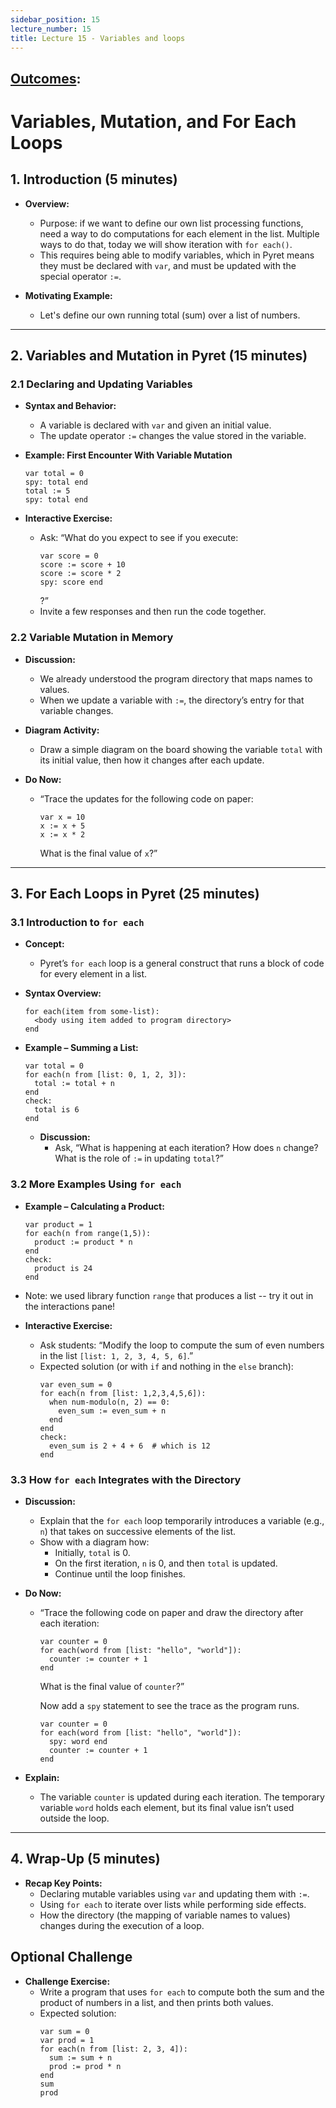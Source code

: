 ```yaml
---
sidebar_position: 15
lecture_number: 15
title: Lecture 15 - Variables and loops
---
```


## [Outcomes](@/home/outcomes.md): 


# Variables, Mutation, and For Each Loops

## 1. Introduction (5 minutes)

- **Overview:**
  - Purpose: if we want to define our own list processing functions, need a way to do computations for each element in 
    the list. Multiple ways to do that, today we will show iteration with `for each()`. 
  - This requires being able to modify variables, which in Pyret means they must
    be declared with `var`, and must be updated with the special operator `:=`.
  
- **Motivating Example:**
  - Let's define our own running total (sum) over a list of numbers.

---

## 2. Variables and Mutation in Pyret (15 minutes)

### 2.1 Declaring and Updating Variables

- **Syntax and Behavior:**
  - A variable is declared with `var` and given an initial value.
  - The update operator `:=` changes the value stored in the variable.
  
- **Example: First Encounter With Variable Mutation**

  ```pyret
  var total = 0
  spy: total end
  total := 5
  spy: total end
  ```
  
- **Interactive Exercise:**
  - Ask: “What do you expect to see if you execute:
    ```pyret
    var score = 0
    score := score + 10
    score := score * 2
    spy: score end
    ```
    ?”
  - Invite a few responses and then run the code together.

### 2.2 Variable Mutation in Memory

- **Discussion:**
  - We already understood the program directory that maps names to values.
  - When we update a variable with `:=`, the directory’s entry for that variable changes.
  
- **Diagram Activity:**
  - Draw a simple diagram on the board showing the variable `total` with its initial value, then how it changes after each update.

- **Do Now:**
  - “Trace the updates for the following code on paper:
    ```pyret
    var x = 10
    x := x + 5
    x := x * 2
    ```
    What is the final value of `x`?”

---

## 3. For Each Loops in Pyret (25 minutes)

### 3.1 Introduction to `for each`

- **Concept:**
  - Pyret’s `for each` loop is a general construct that runs a block of code for every element in a list.

- **Syntax Overview:**

  ```pyret
  for each(item from some-list):
    <body using item added to program directory>
  end
  ```
  
- **Example – Summing a List:**

  ```pyret
  var total = 0
  for each(n from [list: 0, 1, 2, 3]):
    total := total + n
  end
  check:
    total is 6
  end
  ```

  - **Discussion:**  
    - Ask, “What is happening at each iteration? How does `n` change? What is the role of `:=` in updating `total`?”

### 3.2 More Examples Using `for each`

- **Example – Calculating a Product:**

  ```pyret
  var product = 1
  for each(n from range(1,5)):
    product := product * n
  end
  check:
    product is 24
  end
  ```
- Note: we used library function `range` that produces a list -- try it out in the interactions pane!
  
- **Interactive Exercise:**
  - Ask students: “Modify the loop to compute the sum of even numbers in the list `[list: 1, 2, 3, 4, 5, 6]`.”
  - Expected solution (or with `if` and nothing in the `else` branch):
    ```pyret
    var even_sum = 0
    for each(n from [list: 1,2,3,4,5,6]):
      when num-modulo(n, 2) == 0:
        even_sum := even_sum + n
      end
    end
    check:
      even_sum is 2 + 4 + 6  # which is 12
    end
    ```

### 3.3 How `for each` Integrates with the Directory

- **Discussion:**
  - Explain that the `for each` loop temporarily introduces a variable (e.g., `n`) that takes on successive elements of the list.
  - Show with a diagram how:
    - Initially, `total` is 0.
    - On the first iteration, `n` is 0, and then `total` is updated.
    - Continue until the loop finishes.
  
- **Do Now:**
  - “Trace the following code on paper and draw the directory after each iteration:
    ```pyret
    var counter = 0
    for each(word from [list: "hello", "world"]):
      counter := counter + 1
    end
    ```
    What is the final value of `counter`?”
    
    Now add a `spy` statement to see the trace as the program runs.
    ```pyret
    var counter = 0
    for each(word from [list: "hello", "world"]):
      spy: word end
      counter := counter + 1
    end
    ```
    
    
- **Explain:**
  - The variable `counter` is updated during each iteration. The temporary
    variable `word` holds each element, but its final value isn’t used outside
    the loop.

---

## 4. Wrap-Up (5 minutes)

- **Recap Key Points:**
  - Declaring mutable variables using `var` and updating them with `:=`.
  - Using `for each` to iterate over lists while performing side effects.
  - How the directory (the mapping of variable names to values) changes during the execution of a loop.


## Optional Challenge

- **Challenge Exercise:**
  - Write a program that uses `for each` to compute both the sum and the product of numbers in a list, and then prints both values.
  - Expected solution:
    ```pyret
    var sum = 0
    var prod = 1
    for each(n from [list: 2, 3, 4]):
      sum := sum + n
      prod := prod * n
    end
    sum
    prod
    ```

